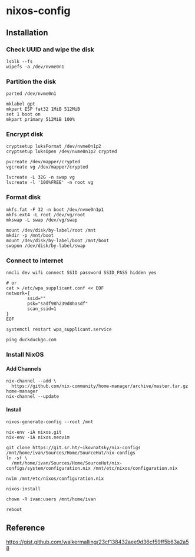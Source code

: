 # nixos-config

## Installation

### Check UUID and wipe the disk

```console
lsblk --fs
wipefs -a /dev/nvme0n1
```

### Partition the disk

```console
parted /dev/nvme0n1

mklabel gpt
mkpart ESP fat32 1MiB 512MiB
set 1 boot on
mkpart primary 512MiB 100%
```

### Encrypt disk

```console
cryptsetup luksFormat /dev/nvme0n1p2
cryptsetup luksOpen /dev/nvme0n1p2 crypted

pvcreate /dev/mapper/crypted
vgcreate vg /dev/mapper/crypted

lvcreate -L 32G -n swap vg
lvcreate -l '100%FREE' -n root vg
```

### Format disk

```console
mkfs.fat -F 32 -n boot /dev/nvme0n1p1
mkfs.ext4 -L root /dev/vg/root
mkswap -L swap /dev/vg/swap

mount /dev/disk/by-label/root /mnt
mkdir -p /mnt/boot
mount /dev/disk/by-label/boot /mnt/boot
swapon /dev/disk/by-label/swap
```

### Connect to internet

```console
nmcli dev wifi connect SSID password SSID_PASS hidden yes

# or
cat > /etc/wpa_supplicant.conf << EOF
network={
        ssid=""
        psk="sadf98h239d8hasdf"
        scan_ssid=1
}
EOF

systemctl restart wpa_supplicant.service

ping duckduckgo.com
```

### Install NixOS

#### Add Channels

```console
nix-channel --add \
  https://github.com/nix-community/home-manager/archive/master.tar.gz home-manager
nix-channel --update
```

#### Install

```console
nixos-generate-config --root /mnt

nix-env -iA nixos.git
nix-env -iA nixos.neovim

git clone https://git.sr.ht/~ikovnatsky/nix-configs /mnt/home/ivan/Sources/Home/SourceHut/nix-configs
ln -sf \
  /mnt/home/ivan/Sources/Home/SourceHut/nix-configs/system/configuration.nix /mnt/etc/nixos/configuration.nix

nvim /mnt/etc/nixos/configuration.nix

nixos-install

chown -R ivan:users /mnt/home/ivan

reboot
```

## Reference

<https://gist.github.com/walkermalling/23cf138432aee9d36cf59ff5b63a2a58>
